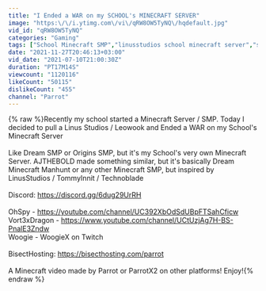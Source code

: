 ```yaml
---
title: "I Ended a WAR on my SCHOOL's MINECRAFT SERVER"
image: "https:\/\/i.ytimg.com\/vi\/qRW8OW5TyNQ\/hqdefault.jpg"
vid_id: "qRW8OW5TyNQ"
categories: "Gaming"
tags: ["School Minecraft SMP","linusstudios school minecraft server","school minecraft server"]
date: "2021-11-27T20:46:13+03:00"
vid_date: "2021-07-10T21:00:30Z"
duration: "PT17M14S"
viewcount: "1120116"
likeCount: "50115"
dislikeCount: "455"
channel: "Parrot"
---
```

{% raw %}Recently my school started a Minecraft Server / SMP. Today I decided to pull a Linus Studios / Leowook and Ended a WAR on my School's Minecraft Server<br /><br />Like Dream SMP or Origins SMP, but it's my School's very own Minecraft Server. AJTHEBOLD made something similar, but it's basically Dream Minecraft Manhunt or any other Minecraft SMP, but inspired by LinusStudios / TommyInnit / Technoblade <br /><br />Discord: <a rel="nofollow" target="blank" href="https://discord.gg/6dug29UrRH">https://discord.gg/6dug29UrRH</a><br /><br />OhSpy - <a rel="nofollow" target="blank" href="https://youtube.com/channel/UC392XbOdSdUBpFTSahCficw">https://youtube.com/channel/UC392XbOdSdUBpFTSahCficw</a><br />Vort3xDragon - <a rel="nofollow" target="blank" href="https://www.youtube.com/channel/UCtUzjAg7H-BS-PnalE3Zndw">https://www.youtube.com/channel/UCtUzjAg7H-BS-PnalE3Zndw</a><br />Woogie - WoogieX on Twitch<br /><br />BisectHosting: <a rel="nofollow" target="blank" href="https://bisecthosting.com/parrot">https://bisecthosting.com/parrot</a><br /><br />A Minecraft video made by Parrot or ParrotX2 on other platforms! Enjoy!{% endraw %}
